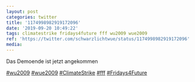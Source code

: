 ```yaml
---
layout: post
categories: twitter
title: '1174998982919172096'
date: '2019-09-20 10:49:22'
tags: climatestrike fridays4future fff wu2009 wue2009
ref: 'https://twitter.com/schwarzlichtwue/status/1174998982919172096'
media:
---
```

Das Demoende ist jetzt angekommen

[#wu2009](/t/wu2009) [#wue2009](/t/wue2009) [#ClimateStrike](/t/climatestrike) [#fff](/t/fff) [#Fridays4Future](/t/fridays4future)